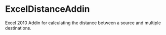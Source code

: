 ExcelDistanceAddin
==================

Excel 2010 Addin for calculating the distance between a source and multiple destinations.